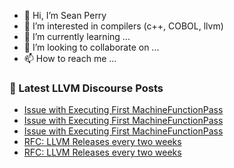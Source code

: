 - 👋 Hi, I’m Sean Perry
- 👀 I’m interested in compilers (c++, COBOL, llvm)
- 🌱 I’m currently learning ...
- 💞️ I’m looking to collaborate on ...
- 📫 How to reach me ...

<!---
s66perry/s66perry is a ✨ special ✨ repository because its `README.md` (this file) appears on your GitHub profile.
You can click the Preview link to take a look at your changes.
--->
### 📕 Latest LLVM Discourse Posts

<!-- DISCOURSE-LLVM:START -->
- [Issue with Executing First MachineFunctionPass](https://discourse.llvm.org/t/issue-with-executing-first-machinefunctionpass/84246#post_3)
- [Issue with Executing First MachineFunctionPass](https://discourse.llvm.org/t/issue-with-executing-first-machinefunctionpass/84246#post_2)
- [Issue with Executing First MachineFunctionPass](https://discourse.llvm.org/t/issue-with-executing-first-machinefunctionpass/84246#post_1)
- [RFC: LLVM Releases every two weeks](https://discourse.llvm.org/t/rfc-llvm-releases-every-two-weeks/84245#post_2)
- [RFC: LLVM Releases every two weeks](https://discourse.llvm.org/t/rfc-llvm-releases-every-two-weeks/84245#post_1)
<!-- DISCOURSE-LLVM:END -->
